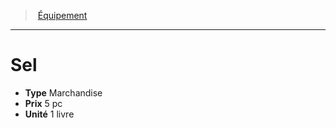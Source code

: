 ﻿---
!EquipmentItem
Type: Marchandise
Price: 5 pc
Unity: 1 livre
Id: equipment_hd.md#sel
ParentLink: equipment_hd.md#Équipement
Name: Sel
ParentName: Équipement
NameLevel: 1
Attributes: {}
---
> [Équipement](hd_equipment.md)

---

# Sel

- **Type** Marchandise
- **Prix** 5 pc
- **Unité** 1 livre

